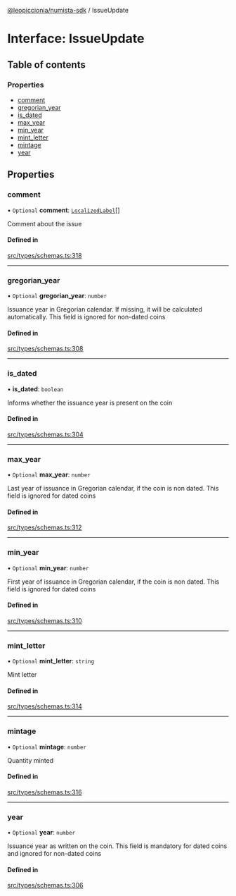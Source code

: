 [@leopiccionia/numista-sdk](../README.md) / IssueUpdate

# Interface: IssueUpdate

## Table of contents

### Properties

- [comment](IssueUpdate.md#comment)
- [gregorian\_year](IssueUpdate.md#gregorian_year)
- [is\_dated](IssueUpdate.md#is_dated)
- [max\_year](IssueUpdate.md#max_year)
- [min\_year](IssueUpdate.md#min_year)
- [mint\_letter](IssueUpdate.md#mint_letter)
- [mintage](IssueUpdate.md#mintage)
- [year](IssueUpdate.md#year)

## Properties

### comment

• `Optional` **comment**: [`LocalizedLabel`](LocalizedLabel.md)[]

Comment about the issue

#### Defined in

[src/types/schemas.ts:318](https://github.com/leopiccionia/numista-sdk/blob/0647f5f/src/types/schemas.ts#L318)

___

### gregorian\_year

• `Optional` **gregorian\_year**: `number`

Issuance year in Gregorian calendar. If missing, it will be calculated automatically. This field is ignored for non-dated coins

#### Defined in

[src/types/schemas.ts:308](https://github.com/leopiccionia/numista-sdk/blob/0647f5f/src/types/schemas.ts#L308)

___

### is\_dated

• **is\_dated**: `boolean`

Informs whether the issuance year is present on the coin

#### Defined in

[src/types/schemas.ts:304](https://github.com/leopiccionia/numista-sdk/blob/0647f5f/src/types/schemas.ts#L304)

___

### max\_year

• `Optional` **max\_year**: `number`

Last year of issuance in Gregorian calendar, if the coin is non dated. This field is ignored for dated coins

#### Defined in

[src/types/schemas.ts:312](https://github.com/leopiccionia/numista-sdk/blob/0647f5f/src/types/schemas.ts#L312)

___

### min\_year

• `Optional` **min\_year**: `number`

First year of issuance in Gregorian calendar, if the coin is non dated. This field is ignored for dated coins

#### Defined in

[src/types/schemas.ts:310](https://github.com/leopiccionia/numista-sdk/blob/0647f5f/src/types/schemas.ts#L310)

___

### mint\_letter

• `Optional` **mint\_letter**: `string`

Mint letter

#### Defined in

[src/types/schemas.ts:314](https://github.com/leopiccionia/numista-sdk/blob/0647f5f/src/types/schemas.ts#L314)

___

### mintage

• `Optional` **mintage**: `number`

Quantity minted

#### Defined in

[src/types/schemas.ts:316](https://github.com/leopiccionia/numista-sdk/blob/0647f5f/src/types/schemas.ts#L316)

___

### year

• `Optional` **year**: `number`

Issuance year as written on the coin. This field is mandatory for dated coins and ignored for non-dated coins

#### Defined in

[src/types/schemas.ts:306](https://github.com/leopiccionia/numista-sdk/blob/0647f5f/src/types/schemas.ts#L306)
